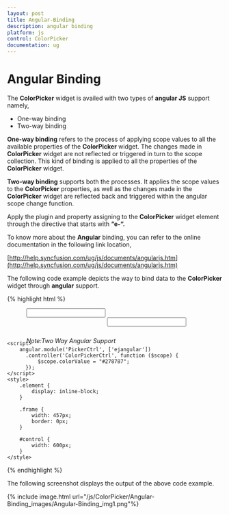 ```yaml
---
layout: post
title: Angular-Binding
description: angular binding
platform: js
control: ColorPicker
documentation: ug
---
```


# Angular Binding

The **ColorPicker** widget is availed with two types of **angular JS** support namely, 

* One-way binding
* Two-way binding 

**One-way binding** refers to the process of applying scope values to all the available properties of the **ColorPicker** widget. The changes made in **ColorPicker** widget are not reflected or triggered in turn to the scope collection. This kind of binding is applied to all the properties of the **ColorPicker** widget.

**Two-way binding** supports both the processes. It applies the scope values to the **ColorPicker** properties, as well as the changes made in the **ColorPicker** widget are reflected back and triggered within the angular scope change function.

Apply the plugin and property assigning to the **ColorPicker** widget element through the directive that starts with **“e-“.**

To know more about the **Angular** binding, you can refer to the online documentation in the following link location,

[http://help.syncfusion.com/ug/js/documents/angularjs.htm](http://help.syncfusion.com/ug/js/documents/angularjs.htm)

The following code example depicts the way to bind data to the **ColorPicker** widget through **angular** support.



{% highlight html %}

<!doctype html>
<html lang="en" ng-app="PickerCtrl">
<head>
    <meta charset="utf-8">
    <title>Essential Studio for JavaScript : ColorPicker - Angular support</title>
    <meta name="viewport" content="width=device-width, initial-scale=1.0" charset="utf-8"   />
    <link href="http://cdn.syncfusion.com/13.1.0.21/js/web/flat-azure/ej.web.all.min.css" rel="stylesheet" />
    <!--scripts-->
    <script src="http://cdn.syncfusion.com/js/assets/external/jquery-1.10.2.min.js"> </script>
    <script src="http://cdn.syncfusion.com/js/assets/external/jquery.globalize.min.js"></script>
    <script src="http://cdn.syncfusion.com/js/assets/external/jquery.easing.1.3.min.js"> </script>
    <script src="http://cdn.syncfusion.com/js/assets/external/angular.min.js"> </script>
    <script src="http://cdn.syncfusion.com/13.1.0.21/js/web/ej.web.all.min.js"></script>
    <script src="http://cdn.syncfusion.com/13.1.0.21/js/ej.widget.angular.min.js"></script>
</head>
<body ng-controller="ColorPickerCtrl">
    <div class="content-container-fluid">
        <div class="row" style="width: 100%">
            <div class="cols-sample-area" style="width: 100%">
                <div class="frame">
                    <div id="control">
                        <div class="element" style="margin-left: 45px;">
                            <input id="picker" ej-colorpicker e-value="colorValue" e-modeltype="palette" />
                        </div>
                        <div class="element" style="margin-left: 234px">
                            <input id="custom" ej-colorpicker e-value="colorValue" e-modeltype="picker" />
                        </div>
                        <h6><span style="font-style: italic; font-weight: normal; position: absolute; margin-top: 5px;margin-left: 45px;">Note:Two Way Angular Support</span></h6>
                    </div>
                </div>
            </div>
        </div>
    </div>

    <script>
        angular.module('PickerCtrl', ['ejangular'])
          .controller('ColorPickerCtrl', function ($scope) {
              $scope.colorValue = "#278787";
          });
    </script>
    <style>
        .element {
            display: inline-block;
        }

        .frame {
            width: 457px;
            border: 0px;
        }

        #control {
            width: 600px;
        }
    </style>
</body>
</html>


{% endhighlight %}



The following screenshot displays the output of the above code example.

{% include image.html url="/js/ColorPicker/Angular-Binding_images/Angular-Binding_img1.png"%}

